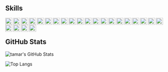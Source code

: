 <h2> Skills </h2>
<img width="22px" title="GitHub" align="left" src="https://skillicons.dev/icons?i=c">
<img width="22px" title="GitHub" align="left" src="https://skillicons.dev/icons?i=cpp">
<img width="22px" title="GitHub" align="left" src="https://skillicons.dev/icons?i=cs">
<img width="22px" title="GitHub" align="left" src="https://skillicons.dev/icons?i=dotnet">
<img width="22px" title="GitHub" align="left" src="https://skillicons.dev/icons?i=java">
<img width="22px" title="GitHub" align="left" src="https://skillicons.dev/icons?i=js">
<img width="22px" title="GitHub" align="left" src="https://skillicons.dev/icons?i=html">
<img width="22px" title="GitHub" align="left" src="https://skillicons.dev/icons?i=css">
<img width="22px" title="GitHub" align="left" src="https://skillicons.dev/icons?i=nodejs">
<img width="22px" title="GitHub" align="left" src="https://skillicons.dev/icons?i=express">
<img width="22px" title="GitHub" align="left" src="https://skillicons.dev/icons?i=react">
<img width="22px" title="GitHub" align="left" src="https://skillicons.dev/icons?i=mysql">
<img width="22px" title="GitHub" align="left" src="https://skillicons.dev/icons?i=visualstudio">
<img width="22px" title="GitHub" align="left" src="https://skillicons.dev/icons?i=vscode">
<img width="22px" title="GitHub" align="left" src="https://skillicons.dev/icons?i=idea">
<img width="22px" title="GitHub" align="left" src="https://skillicons.dev/icons?i=github">
<img width="22px" title="GitHub" align="left" src="https://skillicons.dev/icons?i=git">
<img width="22px" title="GitHub" align="left" src="https://skillicons.dev/icons?i=postman">
<img width="22px" title="GitHub" align="left" src="https://skillicons.dev/icons?i=aws">
<img width="22px" title="GitHub" align="left" src="https://skillicons.dev/icons?i=py">
<img width="22px" title="GitHub" align="left" src="https://skillicons.dev/icons?i=django">
<img width="22px" title="GitHub" align="left" src="https://skillicons.dev/icons?i=matlab">
<img width="22px" title="GitHub" align="left" src="https://skillicons.dev/icons?i=linux">
<img width="22px" title="GitHub" align="left" src="https://skillicons.dev/icons?i=stackoverflow">
<br> <br>
<h2> GitHub Stats </h2>

<p>
<picture>
  <source media="(prefers-color-scheme: dark)" srcset="https://github-readme-stats.vercel.app/api?username=tamarheisler&count_private=true&show_icons=true&theme=github_dark">
  <img alt="tamar's GitHub Stats" src="https://github-readme-stats.vercel.app/api?username=tamarheisler&count_private=true&show_icons=true">
</picture>
</p>
<p>
<picture>
  <source media="(prefers-color-scheme: dark)" srcset="https://github-readme-stats.vercel.app/api/top-langs/?username=tamarheisler&layout=compact&card_width=445&theme=github_dark">
  <img alt="Top Langs" src="https://github-readme-stats.vercel.app/api/top-langs/?username=tamarheisler&layout=compact&card_width=445">
</picture>
</p>


<!-- ------- -->

<!--
### Hi there 👋

**tamarheisler/tamarheisler** is a ✨ _special_ ✨ repository because its `README.md` (this file) appears on your GitHub profile.

Here are some ideas to get you started:

- 🔭 I’m currently working on ...
- 🌱 I’m currently learning ...
- 👯 I’m looking to collaborate on ...
- 🤔 I’m looking for help with ...
- 💬 Ask me about ...
- 📫 How to reach me: ...
- 😄 Pronouns: ...
- ⚡ Fun fact: ...
-->
